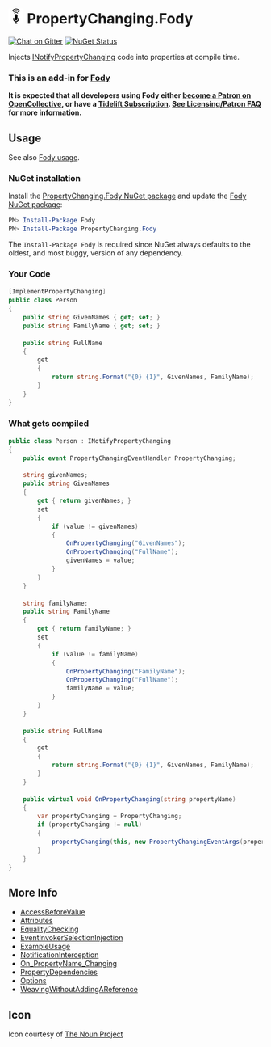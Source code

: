 # <img src="/package_icon.png" height="30px"> PropertyChanging.Fody

[![Chat on Gitter](https://img.shields.io/gitter/room/fody/fody.svg)](https://gitter.im/Fody/Fody)
[![NuGet Status](https://img.shields.io/nuget/v/PropertyChanging.Fody.svg)](https://www.nuget.org/packages/PropertyChanging.Fody/)

Injects [INotifyPropertyChanging](http://msdn.microsoft.com/en-us/library/system.componentmodel.inotifypropertychanging.aspx) code into properties at compile time.


### This is an add-in for [Fody](https://github.com/Fody/Home/)

**It is expected that all developers using Fody either [become a Patron on OpenCollective](https://opencollective.com/fody/contribute/patron-3059), or have a [Tidelift Subscription](https://tidelift.com/subscription/pkg/nuget-fody?utm_source=nuget-fody&utm_medium=referral&utm_campaign=enterprise). [See Licensing/Patron FAQ](https://github.com/Fody/Home/blob/master/pages/licensing-patron-faq.md) for more information.**


## Usage

See also [Fody usage](https://github.com/Fody/Home/blob/master/pages/usage.md).


### NuGet installation

Install the [PropertyChanging.Fody NuGet package](https://nuget.org/packages/PropertyChanging.Fody/) and update the [Fody NuGet package](https://nuget.org/packages/Fody/):

```powershell
PM> Install-Package Fody
PM> Install-Package PropertyChanging.Fody
```

The `Install-Package Fody` is required since NuGet always defaults to the oldest, and most buggy, version of any dependency.


### Your Code

```csharp
[ImplementPropertyChanging]
public class Person
{
    public string GivenNames { get; set; }
    public string FamilyName { get; set; }

    public string FullName
    {
        get
        {
            return string.Format("{0} {1}", GivenNames, FamilyName);
        }
    }
}
```


### What gets compiled

```csharp
public class Person : INotifyPropertyChanging
{
    public event PropertyChangingEventHandler PropertyChanging;

    string givenNames;
    public string GivenNames
    {
        get { return givenNames; }
        set
        {
            if (value != givenNames)
            {
                OnPropertyChanging("GivenNames");
                OnPropertyChanging("FullName");
                givenNames = value;
            }
        }
    }

    string familyName;
    public string FamilyName
    {
        get { return familyName; }
        set 
        {
            if (value != familyName)
            {
                OnPropertyChanging("FamilyName");
                OnPropertyChanging("FullName");
                familyName = value;
            }
        }
    }

    public string FullName
    {
        get
        {
            return string.Format("{0} {1}", GivenNames, FamilyName);
        }
    }

    public virtual void OnPropertyChanging(string propertyName)
    {
        var propertyChanging = PropertyChanging;
        if (propertyChanging != null)
        {
            propertyChanging(this, new PropertyChangingEventArgs(propertyName));
        }
    }
}
```


## More Info

* [AccessBeforeValue](https://github.com/Fody/PropertyChanging/wiki/AccessBeforeValue)
* [Attributes](https://github.com/Fody/PropertyChanging/wiki/Attributes)
* [EqualityChecking](https://github.com/Fody/PropertyChanging/wiki/EqualityChecking)
* [EventInvokerSelectionInjection](https://github.com/Fody/PropertyChanging/wiki/EventInvokerSelectionInjection)
* [ExampleUsage](https://github.com/Fody/PropertyChanging/wiki/ExampleUsage)
* [NotificationInterception](https://github.com/Fody/PropertyChanging/wiki/NotificationInterception)
* [On_PropertyName_Changing](https://github.com/Fody/PropertyChanging/wiki/On_PropertyName_Changing)
* [PropertyDependencies](https://github.com/Fody/PropertyChanging/wiki/PropertyDependencies)
* [Options](https://github.com/Fody/PropertyChanging/wiki/Options)
* [WeavingWithoutAddingAReference](https://github.com/Fody/PropertyChanging/wiki/WeavingWithoutAddingAReference)


## Icon

Icon courtesy of [The Noun Project](https://thenounproject.com)